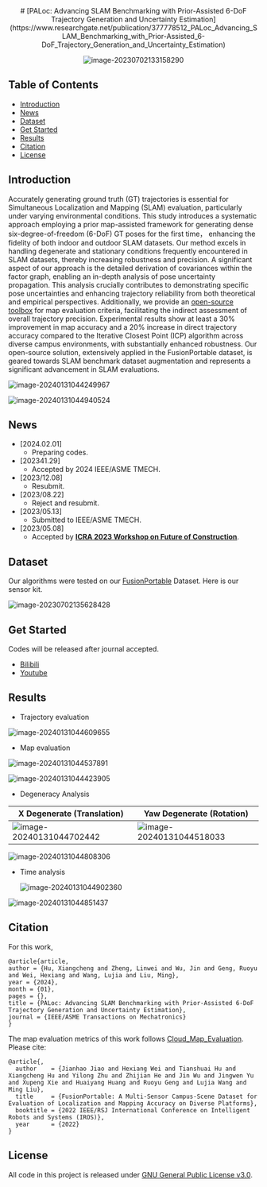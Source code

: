 <div id="top" align="center">
# [PALoc: Advancing SLAM Benchmarking with Prior-Assisted 6-DoF Trajectory Generation and Uncertainty Estimation](https://www.researchgate.net/publication/377778512_PALoc_Advancing_SLAM_Benchmarking_with_Prior-Assisted_6-DoF_Trajectory_Generation_and_Uncertainty_Estimation)

![image-20230702133158290](./README/image-20230702133158290.png)

</div>

## Table of Contents

- [Introduction](#introduction)
- [News](#news)
- [Dataset](#data)
- [Get Started](#get-started)
- [Results](#Results)
- [Citation](#citation)
- [License](#license)

## Introduction

Accurately generating ground truth (GT) trajectories is essential for Simultaneous Localization and Mapping (SLAM) evaluation, particularly under varying environmental conditions. This study introduces a systematic approach employing a prior map-assisted framework for generating dense six-degree-of-freedom (6-DoF) GT poses for the first time， enhancing the fidelity of both indoor and outdoor SLAM datasets. Our method excels in handling degenerate and stationary conditions frequently encountered in SLAM datasets, thereby increasing robustness and precision. A significant aspect of our approach is the detailed derivation of covariances within the factor graph, enabling an in-depth analysis of pose uncertainty propagation. This analysis crucially contributes to demonstrating specific pose uncertainties and enhancing trajectory reliability from both theoretical and empirical perspectives. Additionally, we provide an [open-source toolbox](https://github.com/JokerJohn/Cloud_Map_Evaluation) for map evaluation criteria, facilitating the indirect assessment of overall trajectory precision.  Experimental results show at least a 30\% improvement in map accuracy and a 20\% increase in direct trajectory accuracy compared to the Iterative Closest Point (ICP)  algorithm across diverse campus environments, with substantially enhanced robustness. Our open-source solution, extensively applied in the FusionPortable  dataset, is geared towards SLAM benchmark dataset augmentation and represents a significant advancement in SLAM evaluations.

![image-20240131044249967](./README/image-20240131044249967.png)

![image-20240131044940524](./README/image-20240131044940524.png)


## News

- [2024.02.01]
  - Preparing codes.
- [202341.29]
  - Accepted by 2024 IEEE/ASME TMECH.
- [2023/12.08]
  - Resubmit.
- [2023/08.22]
  - Reject and resubmit. 
- [2023/05.13]
  - Submitted to  IEEE/ASME TMECH.
- [2023/05.08]
  - Accepted by  **[ICRA 2023 Workshop on Future of Construction](https://construction-robots.github.io/#)**.

## Dataset

Our algorithms were tested on our [FusionPortable](https://ram-lab.com/file/site/fusionportable/dataset/fusionportable/) Dataset. Here is our sensor kit.

![image-20230702135628428](./README/image-20230702135628428.png)

## Get Started

Codes will be released after journal accepted.

- [Bilibili](https://www.bilibili.com/video/BV11V4y1a7Fd/)
- [Youtube](https://www.youtube.com/watch?v=_6a2gWYHeUk)

## Results

- Trajectory evaluation

![image-20240131044609655](./README/image-20240131044609655.png)

- Map evaluation

![image-20240131044537891](./README/image-20240131044537891.png)

![image-20240131044423905](./README/image-20240131044423905.png)

- Degeneracy Analysis

| X Degenerate (Translation)                                   | Yaw Degenerate (Rotation)                                    |
| ------------------------------------------------------------ | ------------------------------------------------------------ |
| ![image-20240131044702442](./README/image-20240131044702442.png) | ![image-20240131044518033](./README/image-20240131044518033.png) |

![image-20240131044808306](./README/image-20240131044808306.png)

- Time analysis

  ![image-20240131044902360](./README/image-20240131044902360.png)

![image-20240131044851437](./README/image-20240131044851437.png)

## Citation

For this work,

```
@article{article,
author = {Hu, Xiangcheng and Zheng, Linwei and Wu, Jin and Geng, Ruoyu and Wei, Hexiang and Wang, Lujia and Liu, Ming},
year = {2024},
month = {01},
pages = {},
title = {PALoc: Advancing SLAM Benchmarking with Prior-Assisted 6-DoF Trajectory Generation and Uncertainty Estimation},
journal = {IEEE/ASME Transactions on Mechatronics}
}
```
The map evaluation metrics of this work follows [Cloud_Map_Evaluation](https://github.com/JokerJohn/Cloud_Map_Evaluation). Please cite:
```
@article{,
  author    = {Jianhao Jiao and Hexiang Wei and Tianshuai Hu and Xiangcheng Hu and Yilong Zhu and Zhijian He and Jin Wu and Jingwen Yu and Xupeng Xie and Huaiyang Huang and Ruoyu Geng and Lujia Wang and Ming Liu},
  title     = {FusionPortable: A Multi-Sensor Campus-Scene Dataset for Evaluation of Localization and Mapping Accuracy on Diverse Platforms},
  booktitle = {2022 IEEE/RSJ International Conference on Intelligent Robots and Systems (IROS)},
  year      = {2022}
}
```

## License

All code in this project is released under [GNU General Public License v3.0](./LICENSE).
